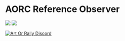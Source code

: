 # AORC Reference Observer

[![](https://img.shields.io/badge/Server-GitHub-23292F)](https://github.com/Theaninova/aorc-reference-observer)
[![](https://img.shields.io/badge/AOR%20Client%20Mod-GitHub-23292F)](https://github.com/Theaninova/aorc-server)

[![Art Or Rally Discord](https://badgen.net/discord/members/Sx3e7qGTh9)](https://discord.gg/Sx3e7qGTh9)
